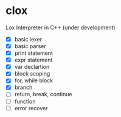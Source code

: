 # clox

Lox Interpreter in C++ (under development)

- [x] basic lexer
- [x] basic parser
- [x] print statement
- [x] expr statement
- [x] var declartion
- [x] block scoping
- [x] for, while block
- [x] branch
- [ ] return, break, continue
- [ ] function
- [ ] error recover
